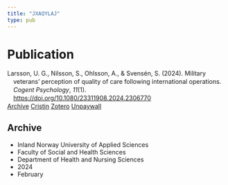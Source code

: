 ```yaml
---
title: "JXAQYLAJ"
type: pub
---
```

<h1>Publication</h1>
<article id="csl-bib-container-JXAQYLAJ" class="csl-bib-container">
  <div class="csl-bib-body" style="line-height: 1.35; padding-left: 1em; text-indent:-1em;">
  <div class="csl-entry">Larsson, U. G., Nilsson, S., Ohlsson, A., &amp; Svens&#xE9;n, S. (2024). Military veterans&#x2019; perception of quality of care following international operations. <i>Cogent Psychology</i>, <i>11</i>(1). <a href="https://doi.org/10.1080/23311908.2024.2306770">https://doi.org/10.1080/23311908.2024.2306770</a></div>
</div>
  <div class="csl-bib-buttons">
    <a href="#taxonomy-article-JXAQYLAJ" class="csl-bib-button">Archive</a>
    <a href="https://app.cristin.no/results/show.jsf?id=2243216" alt="Cristin URL" class="csl-bib-button">Cristin</a>
    <a href="http://zotero.org/groups/5402882/items/JXAQYLAJ" alt="Zotero URL" class="csl-bib-button">Zotero</a>
    <a href="https://www.tandfonline.com/doi/pdf/10.1080/23311908.2024.2306770?needAccess=true" class="csl-bib-button">Unpaywall</a>
  </div>
  <div id="csl-bib-meta-container-JXAQYLAJ"></div>
</article>
<div id="csl-bib-meta-JXAQYLAJ" class="csl-bib-meta">
  <article id="taxonomy-article-JXAQYLAJ" class="taxonomy-article">
    <h1>Archive</h1>
    <ul>
      <li>Inland Norway University of Applied Sciences</li>
      <li>Faculty of Social and Health Sciences</li>
      <li>Department of Health and Nursing Sciences</li>
      <li>2024</li>
      <li>February</li>
    </ul>
  </article>
</div>
